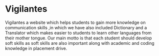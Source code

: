 # Vigilantes
 Vigilantes a website which helps students to gain more knowledge on communication skills ,in which we have also included Dictionary and a Translator which makes easier to students to learn other languages from their mother tongue. Our main motto is that each student should develop soft skills as soft skills are also important along with academic and coding knowledge in placement drive.
